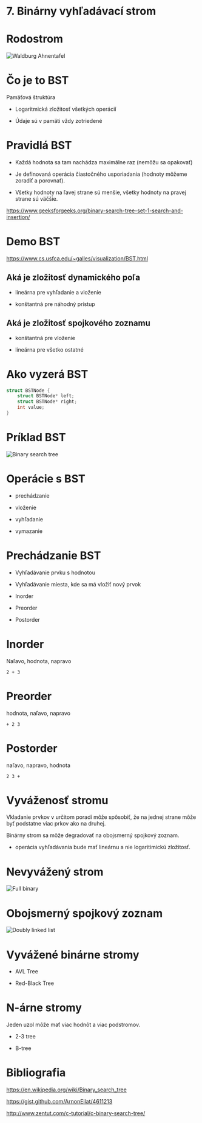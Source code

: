 # 7\. Binárny vyhľadávací strom

# Rodostrom

![Waldburg Ahnentafel](Waldburg_Ahnentafel.jpg)

# Čo je to BST

Pamäťová štruktúra

  - Logaritmická zložitosť všetkých operácií

  - Údaje sú v pamäti vždy zotriedené

# Pravidlá BST

  - Každá hodnota sa tam nachádza maximálne raz (nemôžu sa opakovať)

  - Je definovaná operácia čiastočného usporiadania (hodnoty môžeme
    zoradiť a porovnať).

  - Všetky hodnoty na ľavej strane sú menšie, všetky hodnoty na pravej
    strane sú väčšie.

<https://www.geeksforgeeks.org/binary-search-tree-set-1-search-and-insertion/>

# Demo BST

<https://www.cs.usfca.edu/~galles/visualization/BST.html>

## Aká je zložitosť dynamického poľa

  - lineárna pre vyhľadanie a vloženie

  - konštantná pre náhodný prístup

## Aká je zložitosť spojkového zoznamu

  - konštantná pre vloženie

  - lineárna pre všetko ostatné

# Ako vyzerá BST

``` c
struct BSTNode {
    struct BSTNode* left;
    struct BSTNode* right;
    int value;
}
```

# Príklad BST

![Binary search tree](Binary_search_tree.svg)

# Operácie s BST

  - prechádzanie

  - vloženie

  - vyhľadanie

  - vymazanie

# Prechádzanie BST

  - Vyhľadávanie prvku s hodnotou

  - Vyhľadávanie miesta, kde sa má vložiť nový prvok

  - Inorder

  - Preorder

  - Postorder

# Inorder

Naľavo, hodnota, napravo

    2 + 3

# Preorder

hodnota, naľavo, napravo

    + 2 3

# Postorder

naľavo, napravo, hodnota

    2 3 +

# Vyváženosť stromu

Vkladanie prvkov v určitom poradí môže spôsobiť, že na jednej strane
môže byť podstatne viac prkov ako na druhej.

Binárny strom sa môže degradovať na obojsmerný spojkový zoznam.

  - operácia vyhľadávania bude mať lineárnu a nie logaritimickú
    zložitosť.

# Nevyvážený strom

![Full binary](Full_binary.svg)

# Obojsmerný spojkový zoznam

![Doubly linked list](Doubly-linked-list.svg)

# Vyvážené binárne stromy

  - AVL Tree

  - Red-Black Tree

# N-árne stromy

Jeden uzol môže mať viac hodnôt a viac podstromov.

  - 2-3 tree

  - B-tree

# Bibliografia

<https://en.wikipedia.org/wiki/Binary_search_tree>

<https://gist.github.com/ArnonEilat/4611213>

<http://www.zentut.com/c-tutorial/c-binary-search-tree/>
